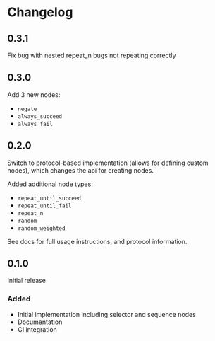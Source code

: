 # Changelog

## 0.3.1

Fix bug with nested repeat_n bugs not repeating correctly

## 0.3.0

Add 3 new nodes:

- `negate`
- `always_succeed`
- `always_fail`

## 0.2.0

Switch to protocol-based implementation (allows for defining custom nodes), which changes the api for creating nodes.

Added additional node types:

- `repeat_until_succeed`
- `repeat_until_fail`
- `repeat_n`
- `random`
- `random_weighted`

See docs for full usage instructions, and protocol information.

## 0.1.0

Initial release

### Added
- Initial implementation including selector and sequence nodes
- Documentation
- CI integration
